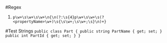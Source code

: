 #Regex

1. `p\w+\s\w+\s\w+\n{\n(?:\s{4}p\w+\s\w+\s(?<propertyName>\w+)\s{\s\w+;\s\w+;\s}\n)+}`


#Test Strings
`public class Part
{
    public string PartName { get; set; }
    public int PartId { get; set; }
}`
